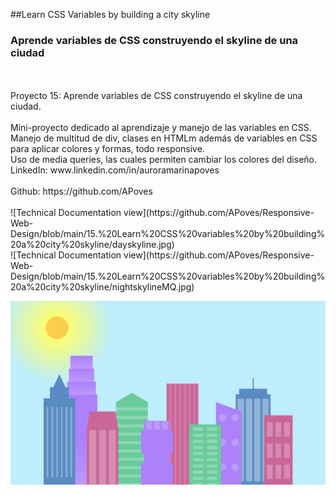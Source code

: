 ##Learn CSS Variables by building a city skyline
<br>
### Aprende variables de CSS construyendo el skyline de una ciudad
<br>
<br>
Proyecto 15: Aprende variables de CSS construyendo el skyline de una ciudad.
<br>
<br>
Mini-proyecto dedicado al aprendizaje y manejo de las variables en CSS.
<br>
Manejo de multitud de div, clases en HTMLm además de variables en CSS para aplicar colores y formas, todo responsive.
<br>
Uso de media queries, las cuales permiten cambiar los colores del diseño.
<br>
LinkedIn: www.linkedin.com/in/auroramarinapoves
<br>
<br>
Github: https://github.com/APoves

<br>
<br>
![Technical Documentation view](https://github.com/APoves/Responsive-Web-Design/blob/main/15.%20Learn%20CSS%20variables%20by%20building%20a%20city%20skyline/dayskyline.jpg)
<br>
![Technical Documentation view](https://github.com/APoves/Responsive-Web-Design/blob/main/15.%20Learn%20CSS%20variables%20by%20building%20a%20city%20skyline/nightskylineMQ.jpg)

![Day skyline](https://github.com/APoves/Responsive-Web-Design/blob/main/15.%20Learn%20CSS%20variables%20by%20building%20a%20city%20skyline/dayskyline.jpg)

